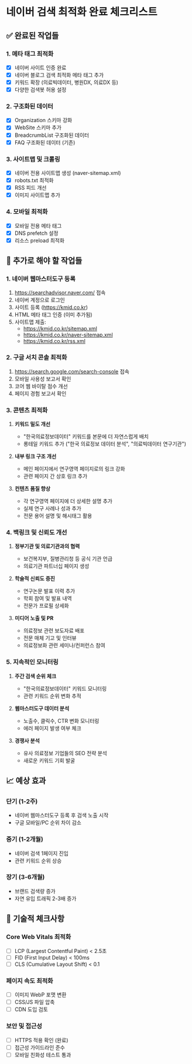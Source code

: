 # 네이버 검색 최적화 완료 체크리스트

## ✅ 완료된 작업들

### 1. 메타 태그 최적화
- [x] 네이버 사이트 인증 완료
- [x] 네이버 블로그 검색 최적화 메타 태그 추가
- [x] 키워드 확장 (의료빅데이터, 병원DX, 의료DX 등)
- [x] 다양한 검색봇 허용 설정

### 2. 구조화된 데이터
- [x] Organization 스키마 강화
- [x] WebSite 스키마 추가
- [x] BreadcrumbList 구조화된 데이터
- [x] FAQ 구조화된 데이터 (기존)

### 3. 사이트맵 및 크롤링
- [x] 네이버 전용 사이트맵 생성 (naver-sitemap.xml)
- [x] robots.txt 최적화
- [x] RSS 피드 개선
- [x] 이미지 사이트맵 추가

### 4. 모바일 최적화
- [x] 모바일 전용 메타 태그
- [x] DNS prefetch 설정
- [x] 리소스 preload 최적화

## 🔄 추가로 해야 할 작업들

### 1. 네이버 웹마스터도구 등록
1. https://searchadvisor.naver.com/ 접속
2. 네이버 계정으로 로그인
3. 사이트 등록 (https://kmid.co.kr)
4. HTML 메타 태그 인증 (이미 추가됨)
5. 사이트맵 제출:
   - https://kmid.co.kr/sitemap.xml
   - https://kmid.co.kr/naver-sitemap.xml
   - https://kmid.co.kr/rss.xml

### 2. 구글 서치 콘솔 최적화
1. https://search.google.com/search-console 접속
2. 모바일 사용성 보고서 확인
3. 코어 웹 바이탈 점수 개선
4. 페이지 경험 보고서 확인

### 3. 콘텐츠 최적화
1. **키워드 밀도 개선**
   - "한국의료정보데이터" 키워드를 본문에 더 자연스럽게 배치
   - 롱테일 키워드 추가 ("한국 의료정보 데이터 분석", "의료빅데이터 연구기관")

2. **내부 링크 구조 개선**
   - 메인 페이지에서 연구영역 페이지로의 링크 강화
   - 관련 페이지 간 상호 링크 추가

3. **컨텐츠 품질 향상**
   - 각 연구영역 페이지에 더 상세한 설명 추가
   - 실제 연구 사례나 성과 추가
   - 전문 용어 설명 및 해시태그 활용

### 4. 백링크 및 신뢰도 개선
1. **정부기관 및 의료기관과의 협력**
   - 보건복지부, 질병관리청 등 공식 기관 언급
   - 의료기관 파트너십 페이지 생성

2. **학술적 신뢰도 증진**
   - 연구논문 발표 이력 추가
   - 학회 참여 및 발표 내역
   - 전문가 프로필 상세화

3. **미디어 노출 및 PR**
   - 의료정보 관련 보도자료 배포
   - 전문 매체 기고 및 인터뷰
   - 의료정보화 관련 세미나/컨퍼런스 참여

### 5. 지속적인 모니터링
1. **주간 검색 순위 체크**
   - "한국의료정보데이터" 키워드 모니터링
   - 관련 키워드 순위 변화 추적

2. **웹마스터도구 데이터 분석**
   - 노출수, 클릭수, CTR 변화 모니터링
   - 에러 페이지 발생 여부 체크

3. **경쟁사 분석**
   - 유사 의료정보 기업들의 SEO 전략 분석
   - 새로운 키워드 기회 발굴

## 📈 예상 효과

### 단기 (1-2주)
- 네이버 웹마스터도구 등록 후 검색 노출 시작
- 구글 모바일/PC 순위 차이 감소

### 중기 (1-2개월)  
- 네이버 검색 1페이지 진입
- 관련 키워드 순위 상승

### 장기 (3-6개월)
- 브랜드 검색량 증가
- 자연 유입 트래픽 2-3배 증가

## 🔧 기술적 체크사항

### Core Web Vitals 최적화
- [ ] LCP (Largest Contentful Paint) < 2.5초
- [ ] FID (First Input Delay) < 100ms  
- [ ] CLS (Cumulative Layout Shift) < 0.1

### 페이지 속도 최적화
- [ ] 이미지 WebP 포맷 변환
- [ ] CSS/JS 파일 압축
- [ ] CDN 도입 검토

### 보안 및 접근성
- [ ] HTTPS 적용 확인 (완료)
- [ ] 접근성 가이드라인 준수
- [ ] 모바일 친화성 테스트 통과 